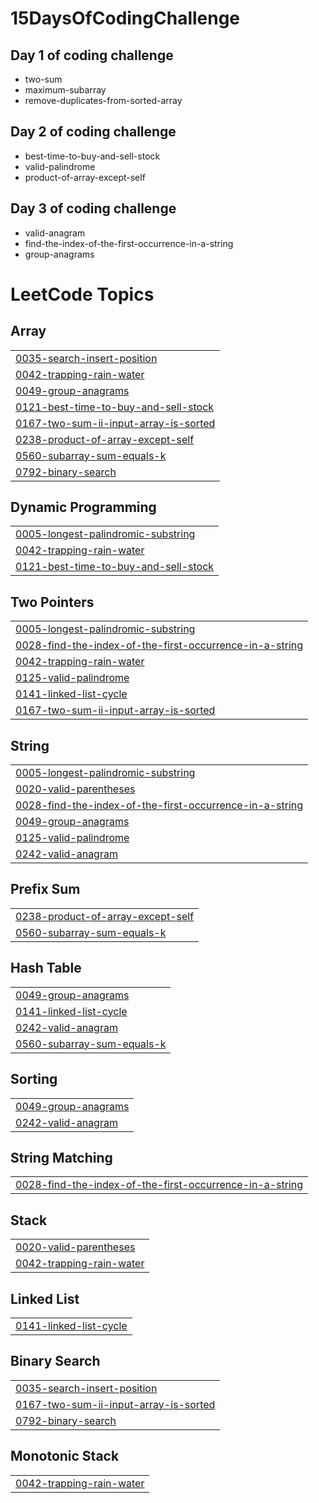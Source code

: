 
# 15DaysOfCodingChallenge

## Day 1 of coding challenge 
- two-sum
- maximum-subarray  
- remove-duplicates-from-sorted-array

## Day 2 of coding challenge
- best-time-to-buy-and-sell-stock
- valid-palindrome
- product-of-array-except-self
## Day 3 of coding challenge
- valid-anagram
- find-the-index-of-the-first-occurrence-in-a-string
- group-anagrams

<!---LeetCode Topics Start-->
# LeetCode Topics
## Array
|  |
| ------- |
| [0035-search-insert-position](https://github.com/Punvesh/15DaysOfCodingChallenge/tree/master/0035-search-insert-position) |
| [0042-trapping-rain-water](https://github.com/Punvesh/15DaysOfCodingChallenge/tree/master/0042-trapping-rain-water) |
| [0049-group-anagrams](https://github.com/Punvesh/15DaysOfCodingChallenge/tree/master/0049-group-anagrams) |
| [0121-best-time-to-buy-and-sell-stock](https://github.com/Punvesh/15DaysOfCodingChallenge/tree/master/0121-best-time-to-buy-and-sell-stock) |
| [0167-two-sum-ii-input-array-is-sorted](https://github.com/Punvesh/15DaysOfCodingChallenge/tree/master/0167-two-sum-ii-input-array-is-sorted) |
| [0238-product-of-array-except-self](https://github.com/Punvesh/15DaysOfCodingChallenge/tree/master/0238-product-of-array-except-self) |
| [0560-subarray-sum-equals-k](https://github.com/Punvesh/15DaysOfCodingChallenge/tree/master/0560-subarray-sum-equals-k) |
| [0792-binary-search](https://github.com/Punvesh/15DaysOfCodingChallenge/tree/master/0792-binary-search) |
## Dynamic Programming
|  |
| ------- |
| [0005-longest-palindromic-substring](https://github.com/Punvesh/15DaysOfCodingChallenge/tree/master/0005-longest-palindromic-substring) |
| [0042-trapping-rain-water](https://github.com/Punvesh/15DaysOfCodingChallenge/tree/master/0042-trapping-rain-water) |
| [0121-best-time-to-buy-and-sell-stock](https://github.com/Punvesh/15DaysOfCodingChallenge/tree/master/0121-best-time-to-buy-and-sell-stock) |
## Two Pointers
|  |
| ------- |
| [0005-longest-palindromic-substring](https://github.com/Punvesh/15DaysOfCodingChallenge/tree/master/0005-longest-palindromic-substring) |
| [0028-find-the-index-of-the-first-occurrence-in-a-string](https://github.com/Punvesh/15DaysOfCodingChallenge/tree/master/0028-find-the-index-of-the-first-occurrence-in-a-string) |
| [0042-trapping-rain-water](https://github.com/Punvesh/15DaysOfCodingChallenge/tree/master/0042-trapping-rain-water) |
| [0125-valid-palindrome](https://github.com/Punvesh/15DaysOfCodingChallenge/tree/master/0125-valid-palindrome) |
| [0141-linked-list-cycle](https://github.com/Punvesh/15DaysOfCodingChallenge/tree/master/0141-linked-list-cycle) |
| [0167-two-sum-ii-input-array-is-sorted](https://github.com/Punvesh/15DaysOfCodingChallenge/tree/master/0167-two-sum-ii-input-array-is-sorted) |
## String
|  |
| ------- |
| [0005-longest-palindromic-substring](https://github.com/Punvesh/15DaysOfCodingChallenge/tree/master/0005-longest-palindromic-substring) |
| [0020-valid-parentheses](https://github.com/Punvesh/15DaysOfCodingChallenge/tree/master/0020-valid-parentheses) |
| [0028-find-the-index-of-the-first-occurrence-in-a-string](https://github.com/Punvesh/15DaysOfCodingChallenge/tree/master/0028-find-the-index-of-the-first-occurrence-in-a-string) |
| [0049-group-anagrams](https://github.com/Punvesh/15DaysOfCodingChallenge/tree/master/0049-group-anagrams) |
| [0125-valid-palindrome](https://github.com/Punvesh/15DaysOfCodingChallenge/tree/master/0125-valid-palindrome) |
| [0242-valid-anagram](https://github.com/Punvesh/15DaysOfCodingChallenge/tree/master/0242-valid-anagram) |
## Prefix Sum
|  |
| ------- |
| [0238-product-of-array-except-self](https://github.com/Punvesh/15DaysOfCodingChallenge/tree/master/0238-product-of-array-except-self) |
| [0560-subarray-sum-equals-k](https://github.com/Punvesh/15DaysOfCodingChallenge/tree/master/0560-subarray-sum-equals-k) |
## Hash Table
|  |
| ------- |
| [0049-group-anagrams](https://github.com/Punvesh/15DaysOfCodingChallenge/tree/master/0049-group-anagrams) |
| [0141-linked-list-cycle](https://github.com/Punvesh/15DaysOfCodingChallenge/tree/master/0141-linked-list-cycle) |
| [0242-valid-anagram](https://github.com/Punvesh/15DaysOfCodingChallenge/tree/master/0242-valid-anagram) |
| [0560-subarray-sum-equals-k](https://github.com/Punvesh/15DaysOfCodingChallenge/tree/master/0560-subarray-sum-equals-k) |
## Sorting
|  |
| ------- |
| [0049-group-anagrams](https://github.com/Punvesh/15DaysOfCodingChallenge/tree/master/0049-group-anagrams) |
| [0242-valid-anagram](https://github.com/Punvesh/15DaysOfCodingChallenge/tree/master/0242-valid-anagram) |
## String Matching
|  |
| ------- |
| [0028-find-the-index-of-the-first-occurrence-in-a-string](https://github.com/Punvesh/15DaysOfCodingChallenge/tree/master/0028-find-the-index-of-the-first-occurrence-in-a-string) |
## Stack
|  |
| ------- |
| [0020-valid-parentheses](https://github.com/Punvesh/15DaysOfCodingChallenge/tree/master/0020-valid-parentheses) |
| [0042-trapping-rain-water](https://github.com/Punvesh/15DaysOfCodingChallenge/tree/master/0042-trapping-rain-water) |
## Linked List
|  |
| ------- |
| [0141-linked-list-cycle](https://github.com/Punvesh/15DaysOfCodingChallenge/tree/master/0141-linked-list-cycle) |
## Binary Search
|  |
| ------- |
| [0035-search-insert-position](https://github.com/Punvesh/15DaysOfCodingChallenge/tree/master/0035-search-insert-position) |
| [0167-two-sum-ii-input-array-is-sorted](https://github.com/Punvesh/15DaysOfCodingChallenge/tree/master/0167-two-sum-ii-input-array-is-sorted) |
| [0792-binary-search](https://github.com/Punvesh/15DaysOfCodingChallenge/tree/master/0792-binary-search) |
## Monotonic Stack
|  |
| ------- |
| [0042-trapping-rain-water](https://github.com/Punvesh/15DaysOfCodingChallenge/tree/master/0042-trapping-rain-water) |
<!---LeetCode Topics End-->
